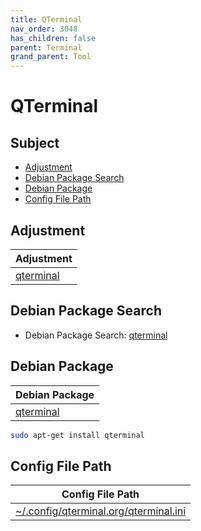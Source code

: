 ```yaml
---
title: QTerminal
nav_order: 3048
has_children: false
parent: Terminal
grand_parent: Tool
---
```



# QTerminal


## Subject

* [Adjustment](#adjustment)
* [Debian Package Search](#debian-package-search)
* [Debian Package](#debian-package)
* [Config File Path](#config-file-path)


## Adjustment

| Adjustment |
| --- |
| [qterminal](https://github.com/samwhelp/lubuntu-adjustment/tree/main/prototype/main/tool-config/qterminal) |


## Debian Package Search

* Debian Package Search: [qterminal](https://packages.debian.org/search?searchon=names&keywords=qterminal)


## Debian Package

| Debian Package |
| --- |
| [qterminal](https://packages.debian.org/stable/qterminal) |

``` sh
sudo apt-get install qterminal
```


## Config File Path

| Config File Path |
| --- |
| [~/.config/qterminal.org/qterminal.ini](https://github.com/samwhelp/lubuntu-adjustment/tree/main/prototype/main/tool-config/qterminal/asset/overlay/etc/skel/.config/qterminal.org/qterminal.ini) |
